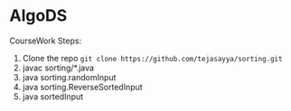 # AlgoDS
CourseWork
Steps:
1. Clone the repo `git clone https://github.com/tejasayya/sorting.git`
2. javac sorting/*.java
3. java sorting.randomInput
4. java sorting.ReverseSortedInput
5. java sortedInput